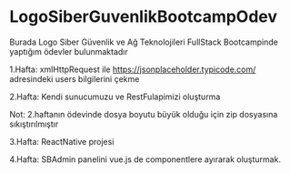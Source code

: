 # LogoSiberGuvenlikBootcampOdev
Burada Logo Siber Güvenlik ve Ağ Teknolojileri FullStack Bootcampinde yaptığım ödevler bulunmaktadır

1.Hafta: xmlHttpRequest ile https://jsonplaceholder.typicode.com/ adresindeki users bilgilerini çekme

2.Hafta: Kendi sunucumuzu ve RestFulapimizi oluşturma

Not: 2.haftanın ödevinde dosya boyutu büyük  olduğu için zip dosyasına sıkıştırılmıştır

3.Hafta: ReactNative projesi

4.Hafta: SBAdmin panelini vue.js de componentlere ayırarak oluşturmak.
